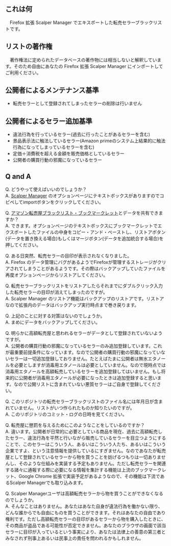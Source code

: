 ## これは何
　Firefox 拡張 Scalper Manager でエキスポートした転売セラーブラックリストです。

## リストの著作権
　著作権法に定められたデータベースの著作物には相当しないと解釈しています。そのため自由にあなたの Firefox 拡張 Scalper Manager にインポートしてご利用ください。

## 公開者によるメンテナンス基準
+ 転売セラーとして登録されてしまったセラーの削除は行いません

## 公開者によるセラー追加基準
+ 違法行為を行っているセラー(過去に行ったことがあるセラーを含む)
+ 景品表示法に触法しているセラー(Amazon primeのシステム上結果的に触法行為になってしまっているセラーを含む)
+ 定価＋消費税を超える金額を販売価格としているセラー
+ 公開者の購買行動の邪魔になっているセラー

## Q and A
Q. どうやって使えばいいのでしょうか？  
A. [Scalper Manager](https://addons.mozilla.org/ja/firefox/addon/scalper-manager/) のオプションページにテキストボックスがありますのでコピペしてimportボタンをクリックしてください。

Q. [アマゾン転売屋ブラックリスト・ブックマークレット](https://note.com/jackpot_hide/n/n228b0876673d)とデータを共有できますか？  
A. できます。オプションページのテキストボックスにブックマークレットでエクスポートしたファイルの中身をコピー・アンド・ペーストし、リストアボタン(データを置き換える場合)もしくはマージボタン(データを追加統合する場合)を押してください。

Q. ある日突然、転売セラーの目印が表示されなくなりました。  
A. Firefox のデータ管理にバグがあるようでFirefoxが管理するストレージがクリアされてしまうことがあるようです。その際はバックアップしていたファイルを再度オプションページからリストアしてください。

Q. 転売セラーブラックリストをリストアしたらそれまでにダブルクリック入力した転売セラーの目印が消えてしまったのですが。  
A. Scalper Manager のリストア機能はバックアップのリストアです。リストアなので拡張内のデータはバックアップ実行時点まで巻き戻ります。

Q. 上記のことに対する対策はないのでしょうか。  
A. まめにデータをバックアップしてください。

Q. 明らかに高額転売屋と思われるセラーがデータとして登録されていないようですが。  
A. 公開者の購買行動の邪魔になっているセラーのみ追加登録しています。これが最重要前提条件になっています。なので公開者の購買行動の邪魔になっていないセラーは一切追加登録しておりません。たとえばたまに公開者は無水エタノールを必要としますが消毒用エタノールは必要としていません。なので現時点では消毒用エタノールを高額転売しているセラーを追加登録してはいません。もし将来的に公開者が消毒用エタノールが必要になったときは追加登録すると思います。なので公開リストに含まれていない悪質セラーはご自身で登録してください。

Q. このリポジトリの転売セラーブラックリストのファイル名には年月日が含まれていません。リストがいつ作られたものか知りたいのですが。  
A. このリポジトリのコミット・ログの日時を見てください。

Q. 転売屋に懲罰を与えるためにこのようなことをしているのですか？  
A. 違います。公開者が日常的に必要としている商品を現在、過去に高額転売したセラー、違法行為を平然と行いながら販売しているセラーを目立つようにすることで、このセラーはこういう人、あるいはこういう人たち、あるいはこういう企業ですよ、という注意情報を提供しているにすぎません。なのであなたが転売屋として登録されているセラーから物を買うことを妨げるつもりは一切ありませんし、そのような仕組みを実装する予定もありません。ただし転売セラーを関連する諸々に通報する際に必要になる情報を集計する機能は上流のブックマークレット、Google Chrome 拡張で実装予定があるようなので、その機能は下流であるScalper Managerでも取り込みます。

Q. Scalper Managerユーザは高額転売セラーから物を買うことができなくなるのでしょうか。  
A. そんなことはありません。あなたはあなた自身が違法行為を働かない限り、どんな誰からでも自由にものを買うことができます。それはあなたの自由であり権利です。ただし高額転売セラーの目印があるセラーから物を購入したときに、その商品が盗品である可能性が否定できません。あなたのブラウザの画面で該当セラーに目印が入っているという事実により、あなたは法律上の善意の第三者とみなされず刑事上あるいは民事上の責任を問われるかもしれません。

